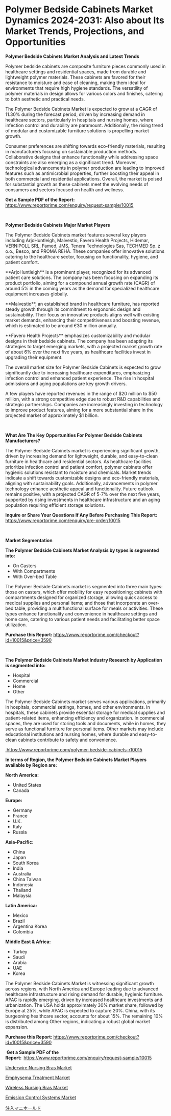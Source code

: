 <p><h1>Polymer Bedside Cabinets Market Dynamics 2024-2031: Also about Its Market Trends, Projections, and Opportunities</h1></p><p><strong>Polymer Bedside Cabinets Market Analysis and Latest Trends</strong></p>
<p><p>Polymer bedside cabinets are composite furniture pieces commonly used in healthcare settings and residential spaces, made from durable and lightweight polymer materials. These cabinets are favored for their resistance to moisture and ease of cleaning, making them ideal for environments that require high hygiene standards. The versatility of polymer materials in design allows for various colors and finishes, catering to both aesthetic and practical needs.</p><p>The Polymer Bedside Cabinets Market is expected to grow at a CAGR of 11.30% during the forecast period, driven by increasing demand in healthcare sectors, particularly in hospitals and nursing homes, where infection control and durability are paramount. Additionally, the rising trend of modular and customizable furniture solutions is propelling market growth. </p><p>Consumer preferences are shifting towards eco-friendly materials, resulting in manufacturers focusing on sustainable production methods. Collaborative designs that enhance functionality while addressing space constraints are also emerging as a significant trend. Moreover, technological advancements in polymer production are leading to improved features such as antimicrobial properties, further boosting their appeal in both commercial and residential applications. Overall, the market is poised for substantial growth as these cabinets meet the evolving needs of consumers and sectors focused on health and wellness.</p></p>
<p><strong>Get a Sample PDF of the Report:&nbsp;</strong> <a href="https://www.reportprime.com/enquiry/request-sample/10015?utm_campaign=1082&utm_medium=2&utm_source=Github&utm_content=ia&utm_term=16112024&utm_id=polymer-bedside-cabinets">https://www.reportprime.com/enquiry/request-sample/10015</a></p>
<p>&nbsp;</p>
<p><strong>Polymer Bedside Cabinets Major Market Players</strong></p>
<p><p>The Polymer Bedside Cabinets market features several key players including ArjoHuntleigh, Malvestio, Favero Health Projects, Hidemar, VERNIPOLL SRL, Famed, JMS, Tenera Technologies Sas, TECHMED Sp. z o.o., Besco, and PROMA REHA. These companies offer innovative solutions catering to the healthcare sector, focusing on functionality, hygiene, and patient comfort.</p><p>**ArjoHuntleigh** is a prominent player, recognized for its advanced patient care solutions. The company has been focusing on expanding its product portfolio, aiming for a compound annual growth rate (CAGR) of around 5% in the coming years as the demand for specialized healthcare equipment increases globally.</p><p>**Malvestio**, an established brand in healthcare furniture, has reported steady growth through its commitment to ergonomic design and sustainability. Their focus on innovative products aligns well with existing market demands, enhancing their competitiveness and boosting revenue, which is estimated to be around €30 million annually.</p><p>**Favero Health Projects** emphasizes customizability and modular designs in their bedside cabinets. The company has been adapting its strategies to target emerging markets, with a projected market growth rate of about 6% over the next five years, as healthcare facilities invest in upgrading their equipment.</p><p>The overall market size for Polymer Bedside Cabinets is expected to grow significantly due to increasing healthcare expenditures, emphasizing infection control and enhanced patient experience. The rise in hospital admissions and aging populations are key growth drivers.</p><p>A few players have reported revenues in the range of $20 million to $50 million, with a strong competitive edge due to robust R&D capabilities and strategic partnerships. Companies are increasingly investing in technology to improve product features, aiming for a more substantial share in the projected market of approximately $1 billion.</p></p>
<p>&nbsp;</p>
<p><strong>What Are The Key Opportunities For Polymer Bedside Cabinets Manufacturers?</strong></p>
<p><p>The Polymer Bedside Cabinets market is experiencing significant growth, driven by increasing demand for lightweight, durable, and easy-to-clean furniture in healthcare and residential sectors. As healthcare facilities prioritize infection control and patient comfort, polymer cabinets offer hygienic solutions resistant to moisture and chemicals. Market trends indicate a shift towards customizable designs and eco-friendly materials, aligning with sustainability goals. Additionally, advancements in polymer technology enhance aesthetic appeal and functionality. Future outlook remains positive, with a projected CAGR of 5-7% over the next five years, supported by rising investments in healthcare infrastructure and an aging population requiring efficient storage solutions.</p></p>
<p><strong>Inquire or Share Your Questions If Any Before Purchasing This Report:</strong> <a href="https://www.reportprime.com/enquiry/pre-order/10015?utm_campaign=1082&utm_medium=2&utm_source=Github&utm_content=ia&utm_term=16112024&utm_id=polymer-bedside-cabinets">https://www.reportprime.com/enquiry/pre-order/10015</a></p>
<p>&nbsp;</p>
<p><strong>Market Segmentation</strong></p>
<p><strong>The Polymer Bedside Cabinets Market Analysis by types is segmented into:</strong></p>
<p><ul><li>On Casters</li><li>With Compartments</li><li>With Over-bed Table</li></ul></p>
<p><p>The Polymer Bedside Cabinets market is segmented into three main types: those on casters, which offer mobility for easy repositioning; cabinets with compartments designed for organized storage, allowing quick access to medical supplies and personal items; and those that incorporate an over-bed table, providing a multifunctional surface for meals or activities. These types enhance functionality and convenience in healthcare settings and home care, catering to various patient needs and facilitating better space utilization.</p></p>
<p><strong>Purchase this Report:&nbsp;</strong><a href="https://www.reportprime.com/checkout?id=10015&price=3590&utm_campaign=1082&utm_medium=2&utm_source=Github&utm_content=ia&utm_term=16112024&utm_id=polymer-bedside-cabinets">https://www.reportprime.com/checkout?id=10015&price=3590</a></p>
<p>&nbsp;</p>
<p><strong>The Polymer Bedside Cabinets Market Industry Research by Application is segmented into:</strong></p>
<p><ul><li>Hospital</li><li>Commercial</li><li>Home</li><li>Other</li></ul></p>
<p><p>The Polymer Bedside Cabinets market serves various applications, primarily in hospitals, commercial settings, homes, and other environments. In hospitals, these cabinets provide essential storage for medical supplies and patient-related items, enhancing efficiency and organization. In commercial spaces, they are used for storing tools and documents, while in homes, they serve as functional furniture for personal items. Other markets may include educational institutions and nursing homes, where durable and easy-to-clean cabinets contribute to safety and convenience.</p></p>
<p><a href="https://www.reportprime.com/polymer-bedside-cabinets-r10015?utm_campaign=1082&utm_medium=2&utm_source=Github&utm_content=ia&utm_term=16112024&utm_id=polymer-bedside-cabinets">&nbsp;https://www.reportprime.com/polymer-bedside-cabinets-r10015</a></p>
<p><strong>In terms of Region, the Polymer Bedside Cabinets Market Players available by Region are:</strong></p>
<p>
    <p> <strong> North America: </strong>
        <ul>
            <li>United States</li>
            <li>Canada</li>
        </ul>
        </p> 
    <p> <strong> Europe: </strong>
        <ul>
            <li>Germany</li>
            <li>France</li>
            <li>U.K.</li>
            <li>Italy</li>
            <li>Russia</li>
        </ul>
        </p> 
    <p> <strong> Asia-Pacific: </strong>
        <ul>
            <li>China</li>
            <li>Japan</li>
            <li>South Korea</li>
            <li>India</li>
            <li>Australia</li>
            <li>China Taiwan</li>
            <li>Indonesia</li>
            <li>Thailand</li>
            <li>Malaysia</li>
        </ul>
        </p> 
    <p> <strong> Latin America: </strong>
        <ul>
            <li>Mexico</li>
            <li>Brazil</li>
            <li>Argentina Korea</li>
            <li>Colombia</li>
        </ul>
        </p> 
    <p> <strong> Middle East & Africa: </strong>
        <ul>
            <li>Turkey</li>
            <li>Saudi</li>
            <li>Arabia</li>
            <li>UAE</li>
            <li>Korea</li>
        </ul>
    </p>
    </p>
<p><p>The Polymer Bedside Cabinets Market is witnessing significant growth across regions, with North America and Europe leading due to advanced healthcare infrastructure and rising demand for durable, hygienic furniture. APAC is rapidly emerging, driven by increased healthcare investments and urbanization. The USA holds approximately 30% market share, followed by Europe at 25%, while APAC is expected to capture 20%. China, with its burgeoning healthcare sector, accounts for about 15%. The remaining 10% is distributed among Other regions, indicating a robust global market expansion.</p></p>
<p><strong>Purchase this Report: </strong><a href="https://www.reportprime.com/checkout?id=10015&price=3590&utm_campaign=1082&utm_medium=2&utm_source=Github&utm_content=ia&utm_term=16112024&utm_id=polymer-bedside-cabinets">https://www.reportprime.com/checkout?id=10015&price=3590</a></p>
<p>&nbsp;<strong>Get a Sample PDF of the Report:&nbsp;&nbsp;</strong><a href="https://www.reportprime.com/enquiry/request-sample/10015?utm_campaign=1082&utm_medium=2&utm_source=Github&utm_content=ia&utm_term=16112024&utm_id=polymer-bedside-cabinets">https://www.reportprime.com/enquiry/request-sample/10015</a></p>
<p><strong></strong></p>
<p><p><a href="https://www.linkedin.com/pulse/global-underwire-nursing-bras-market-opportunities-forecast-ir7zc?utm_campaign=1082&utm_medium=2&utm_source=Github&utm_content=ia&utm_term=16112024&utm_id=polymer-bedside-cabinets">Underwire Nursing Bras Market</a></p><p><a href="https://issuu.com/reportprime-2/docs/emphysema-treatment-market-size-203_5b433aaff73a93?utm_campaign=1082&utm_medium=2&utm_source=Github&utm_content=ia&utm_term=16112024&utm_id=polymer-bedside-cabinets">Emphysema Treatment Market</a></p><p><a href="https://www.linkedin.com/pulse/insights-wireless-nursing-bras-market-players-size-geographical-ssgac?utm_campaign=1082&utm_medium=2&utm_source=Github&utm_content=ia&utm_term=16112024&utm_id=polymer-bedside-cabinets">Wireless Nursing Bras Market</a></p><p><a href="https://issuu.com/reportprime-2/docs/emission-control-systems-market-siz_6f636c8aaf7ff8?utm_campaign=1082&utm_medium=2&utm_source=Github&utm_content=ia&utm_term=16112024&utm_id=polymer-bedside-cabinets">Emission Control Systems Market</a></p><p><a href="https://github.com/lababdou/Market-Research-Report-List-6/blob/main/379493624311.md?utm_campaign=1082&utm_medium=2&utm_source=Github&utm_content=ia&utm_term=16112024&utm_id=polymer-bedside-cabinets">注入マニホールド</a></p></p>